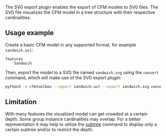 The SVG export plugin enables the export of CFM models to SVG files. The SVG file visualizes the CFM model in a tree structure with their respective cardinalities.

## Usage example

Create a basic CFM model in any supported format, for example `sandwich.uvl`:

```uvl
features
    Sandwich
```

Then, export the model to a SVG file named `sandwich.svg` using the `convert` command, which will make use of the SVG export plugin:

```bash
python3 -m cfmtoolbox --import sandwich.uvl --export sandwich.svg convert
```

## Limitation

With many features the visualized model can get crowded at a certain depth. Some group instance cardinalities may overlap. For a better representation it may help to utilize the [subtree](subtree.md) command to display only a certain subtree and/or to restrict the depth.
